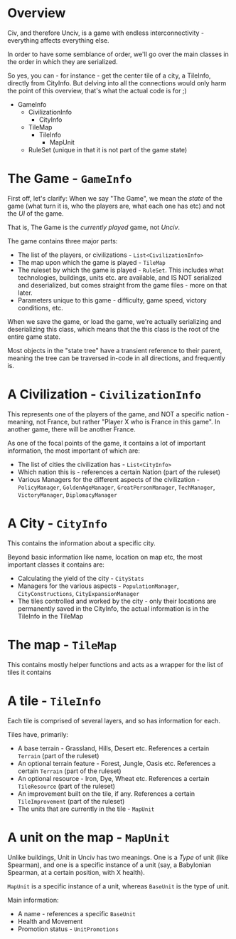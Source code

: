 # Overview

Civ, and therefore Unciv, is a game with endless interconnectivity - everything affects everything else.

In order to have some semblance of order, we'll go over the main classes in the order in which they are serialized.

So yes, you can - for instance - get the center tile of a city, a TileInfo, directly from CityInfo. But delving into all the connections would only harm the point of this overview, that's what the actual code is for ;)

* GameInfo
    * CivilizationInfo
        * CityInfo
    * TileMap
        * TileInfo
            * MapUnit
    * RuleSet (unique in that it is not part of the game state)


# The Game - `GameInfo`

First off, let's clarify: When we say "The Game", we mean the *state* of the game (what turn it is, who the players are, what each one has etc) and not the *UI* of the game.

That is, The Game is the *currently played* game, not *Unciv*.

The game contains three major parts:

- The list of the players, or civilizations - `List<CivilizationInfo>`
- The map upon which the game is played - `TileMap`
- The ruleset by which the game is played - `RuleSet`. This includes what technologies, buildings, units etc. are available, and IS NOT serialized and deserialized, but comes straight from the game files - more on that later.
- Parameters unique to this game - difficulty, game speed, victory conditions, etc.

When we save the game, or load the game, we're actually serializing and deserializing this class, which means that the this class is the root of the entire game state.

Most objects in the "state tree" have a transient reference to their parent, meaning the tree can be traversed in-code in all directions, and frequently is.

# A Civilization - `CivilizationInfo`

This represents one of the players of the game, and NOT a specific nation - meaning, not France, but rather "Player X who is France in this game". In another game, there will be another France.

As one of the focal points of the game, it contains a lot of important information, the most important of which are:

 - The list of cities the civilization has - `List<CityInfo>`
 - Which nation this is - references a certain Nation (part of the ruleset)
 - Various Managers for the different aspects of the civilization - `PolicyManager`, `GoldenAgeManager`, `GreatPersonManager`, `TechManager`, `VictoryManager`, `DiplomacyManager`

# A City - `CityInfo`

This contains the information about a specific city.

Beyond basic information like name, location on map etc, the most important classes it contains are:

- Calculating the yield of the city - `CityStats`
- Managers for the various aspects - `PopulationManager`, `CityConstructions`, `CityExpansionManager`
- The tiles controlled and worked by the city - only their locations are permanently saved in the CityInfo, the actual information is in the TileInfo in the TileMap

# The map - `TileMap`

This contains mostly helper functions and acts as a wrapper for the list of tiles it contains

# A tile - `TileInfo`

Each tile is comprised of several layers, and so has information for each.

Tiles have, primarily:
- A base terrain - Grassland, Hills, Desert etc. References a certain `Terrain` (part of the ruleset)
- An optional terrain feature - Forest, Jungle, Oasis etc.  References a certain `Terrain`  (part of the ruleset)
- An optional resource - Iron, Dye, Wheat etc. References a certain `TileResource` (part of the ruleset)
- An improvement built on the tile, if any.  References a certain `TileImprovement` (part of the ruleset)
- The units that are currently in the tile - `MapUnit`

# A unit on the map - `MapUnit`

Unlike buildings, Unit in Unciv has two meanings. One is a *Type* of unit (like Spearman), and one is a specific instance of a unit (say, a Babylonian Spearman, at a certain position, with X health).

`MapUnit` is a specific instance of a unit, whereas `BaseUnit` is the type of unit.

Main information:
- A name - references a specific `BaseUnit`
- Health and Movement
- Promotion status - `UnitPromotions`